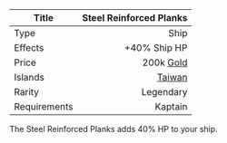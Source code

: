 |Title      | Steel Reinforced Planks        
|-|-:
|Type       | Ship                    
|Effects    |  +40% Ship HP
|Price      | 200k [Gold](/gold.md)       
|Islands    | [Taiwan](/islands/taiwan.md)        
|Rarity     | Legendary                     
|Requirements| Kaptain

The Steel Reinforced Planks adds 40% HP to your ship.